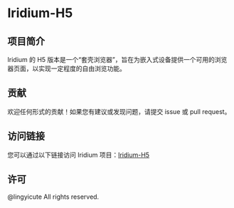 # Iridium-H5

## 项目简介
Iridium 的 H5 版本是一个“套壳浏览器”，旨在为嵌入式设备提供一个可用的浏览器页面，以实现一定程度的自由浏览功能。
## 贡献
欢迎任何形式的贡献！如果您有建议或发现问题，请提交 issue 或 pull request。
## 访问链接
您可以通过以下链接访问 Iridium 项目：[Iridium-H5](https://lingyicute.github.io/Iridium-H5)
## 许可
@lingyicute All rights reserved.